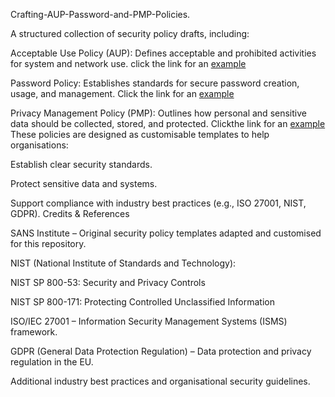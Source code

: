 Crafting-AUP-Password-and-PMP-Policies. 

A structured collection of security policy drafts, including:

Acceptable Use Policy (AUP): Defines acceptable and prohibited activities for system and network use. click the link for an [example](https://github.com/Awofesomobolanle/Crafting-AUP-Password-and-ACL-Policies/blob/8416d2c30528ad8d56fccfe173e9f248b4eb50c1/Cybertouch%20Solutions_Acceptable_Use_Standard_April2025%20Policy%20Template.pdf)

Password Policy: Establishes standards for secure password creation, usage, and management. Click the link for an [example](https://github.com/Awofesomobolanle/Crafting-AUP-Password-and-ACL-Policies/blob/3c40417429fcc7fb767a9f6782ddf1c5cb7c9996/Cybertouch%20Solutions_Password_Construction_Standard_April2025.pdf)

Privacy Management Policy (PMP): Outlines how personal and sensitive data should be collected, stored, and protected. Clickthe link for an [example](https://github.com/Awofesomobolanle/Crafting-AUP-Password-and-ACL-Policies/blob/87cfcc6ba155cfec8f27797a27bac76415c22dbe/Cybertouch%20Solutions_Privacy_Management_Policy_April2025.pdf)
These policies are designed as customisable templates to help organisations:

Establish clear security standards.

Protect sensitive data and systems.

Support compliance with industry best practices (e.g., ISO 27001, NIST, GDPR).
Credits & References

SANS Institute – Original security policy templates adapted and customised for this repository.

NIST (National Institute of Standards and Technology):

NIST SP 800-53: Security and Privacy Controls

NIST SP 800-171: Protecting Controlled Unclassified Information

ISO/IEC 27001 – Information Security Management Systems (ISMS) framework.

GDPR (General Data Protection Regulation) – Data protection and privacy regulation in the EU.

Additional industry best practices and organisational security guidelines.
